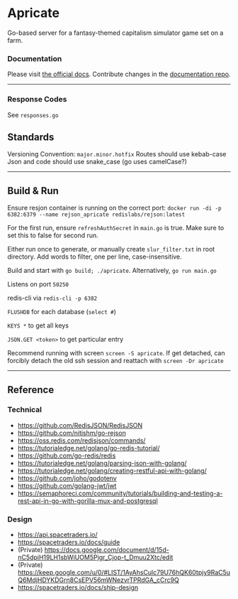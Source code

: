 # Apricate

Go-based server for a fantasy-themed capitalism simulator game set on a farm.

### Documentation

Please visit [the official docs](https://apricate.stoplight.io/docs/apricate/ZG9jOjQ3MDIzNTgw-alpha-guide). Contribute changes in the [documentation repo](https://github.com/brct-james/apricate-docs).

---

### Response Codes

See `responses.go`

## Standards

Versioning Convention: `major.minor.hotfix`
Routes should use kebab-case
Json and code should use snake_case (go uses camelCase?)

---

## Build & Run

Ensure resjon container is running on the correct port: `docker run -di -p 6382:6379 --name rejson_apricate redislabs/rejson:latest`

For the first run, ensure `refreshAuthSecret` in `main.go` is true. Make sure to set this to false for second run.

Either run once to generate, or manually create `slur_filter.txt` in root directory. Add words to filter, one per line, case-insensitive.

Build and start with `go build; ./apricate`. Alternatively, `go run main.go`

Listens on port `50250`

redis-cli via `redis-cli -p 6382`

`FLUSHDB` for each database (`select #`)

`KEYS *` to get all keys

`JSON.GET <token>` to get particular entry

Recommend running with screen `screen -S apricate`. If get detached, can forcibly detach the old ssh session and reattach with `screen -Dr apricate`

---

## Reference

### Technical

- https://github.com/RedisJSON/RedisJSON
- https://github.com/nitishm/go-rejson
- https://oss.redis.com/redisjson/commands/
- https://tutorialedge.net/golang/go-redis-tutorial/
- https://github.com/go-redis/redis
- https://tutorialedge.net/golang/parsing-json-with-golang/
- https://tutorialedge.net/golang/creating-restful-api-with-golang/
- https://github.com/joho/godotenv
- https://github.com/golang-jwt/jwt
- https://semaphoreci.com/community/tutorials/building-and-testing-a-rest-api-in-go-with-gorilla-mux-and-postgresql

### Design

- https://api.spacetraders.io/
- https://spacetraders.io/docs/guide
- (Private) https://docs.google.com/document/d/15d-nC5dpiH19LH1sbWiUOM5Pjgr_Cjop-t_Dmuu2Xtc/edit
- (Private) https://keep.google.com/u/0/#LIST/1AyAhsCulc79U76hQK60tpjy9RaC5uQ6MdjHDYKDGrn8CsEPV56mWNezvrTPRdGA_cCrc9Q
- https://spacetraders.io/docs/ship-design
